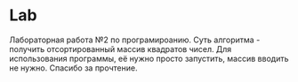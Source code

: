 # Lab
Лабораторная работа №2 по програмироанию.
Суть алгоритма - получить отсортированный массив квадратов чисел.
Для использования программы, её нужно просто запустить, массив вводить не нужно.
Спасибо за прочтение.
